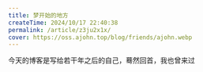 ```yaml
---
title: 梦开始的地方
createTime: 2024/10/17 22:40:38
permalink: /article/z3ju2x1x/
cover: https://oss.ajohn.top/blog/friends/ajohn.webp
---
```


今天的博客是写给若干年之后的自己，蓦然回首，我也曾来过<!-- more -->


